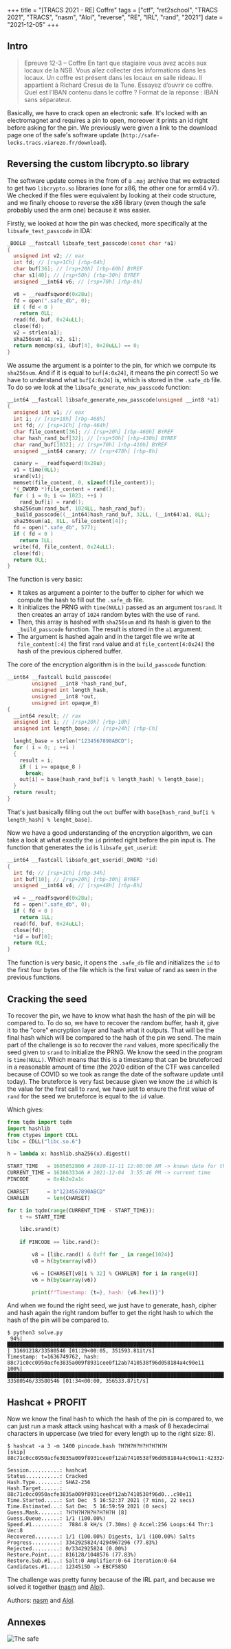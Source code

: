 +++
title = "[TRACS 2021 - RE] Coffre"
tags = ["ctf", "ret2school", "TRACS 2021", "TRACS", "nasm", "Alol", "reverse", "RE", "IRL", "rand", "2021"]
date = "2021-12-05"
+++

## Intro
>  Epreuve 12-3 – Coffre
>  En tant que stagiaire vous avez accès aux locaux de la NSB. Vous allez collecter des informations dans les locaux. Un coffre est présent dans les locaux en salle rideau. Il appartient à Richard Cresus de la Tune. Essayez d’ouvrir ce coffre. Quel est l’IBAN contenu dans le coffre ? Format de la réponse : IBAN sans séparateur.

Basically, we have to crack open an electronic safe. It's locked with an electromagnet and requires a pin to open, moreover it prints an id right before asking for the pin. We previously were given a link to the download page one of the safe's software update (`http://safe-locks.tracs.viarezo.fr/download`).

## Reversing the custom libcrypto.so library

The software update comes in the from of a `.maj` archive that we extracted to get two `libcrypto.so` libraries (one for x86, the other one for arm64 v7). We checked if the files were equivalent by looking at their code structure, and we finally choose to reverse the x86 library (even though the safe probably used the arm one) because it was easier.

Firstly, we looked at how the pin was checked, more specifically at the `libsafe_test_passcode` in IDA:
```c
_BOOL8 __fastcall libsafe_test_passcode(const char *a1)
{
  unsigned int v2; // eax
  int fd; // [rsp+1Ch] [rbp-64h]
  char buf[36]; // [rsp+20h] [rbp-60h] BYREF
  char s1[40]; // [rsp+50h] [rbp-30h] BYREF
  unsigned __int64 v6; // [rsp+78h] [rbp-8h]

  v6 = __readfsqword(0x28u);
  fd = open(".safe_db", 0);
  if ( fd < 0 )
    return 0LL;
  read(fd, buf, 0x24uLL);
  close(fd);
  v2 = strlen(a1);
  sha256sum(a1, v2, s1);
  return memcmp(s1, &buf[4], 0x20uLL) == 0;
}
```

We assume the argument is a pointer to the pin, for which we compute its `sha256sum`. And if it is equal to `buf[4:0x24]`, it means the pin correct! So we have to understand what `buf[4:0x24]` is, which is stored in the `.safe_db` file. To do so we look at the `libsafe_generate_new_passcode` function:
```c
__int64 __fastcall libsafe_generate_new_passcode(unsigned __int8 *a1)
{
  unsigned int v1; // eax
  int i; // [rsp+18h] [rbp-468h]
  int fd; // [rsp+1Ch] [rbp-464h]
  char file_content[36]; // [rsp+20h] [rbp-460h] BYREF
  char hash_rand_buf[32]; // [rsp+50h] [rbp-430h] BYREF
  char rand_buf[1032]; // [rsp+70h] [rbp-410h] BYREF
  unsigned __int64 canary; // [rsp+478h] [rbp-8h]

  canary = __readfsqword(0x28u);
  v1 = time(0LL);
  srand(v1);
  memset(file_content, 0, sizeof(file_content));
  *(_DWORD *)file_content = rand();
  for ( i = 0; i <= 1023; ++i )
    rand_buf[i] = rand();
  sha256sum(rand_buf, 1024LL, hash_rand_buf);
  _build_passcode((__int64)hash_rand_buf, 32LL, (__int64)a1, 8LL);
  sha256sum(a1, 8LL, &file_content[4]);
  fd = open(".safe_db", 577);
  if ( fd < 0 )
    return 1LL;
  write(fd, file_content, 0x24uLL);
  close(fd);
  return 0LL;
}
```
The function is very basic: 
- It takes as argument a pointer to the buffer to cipher for which we compute the hash to fill out the `.safe_db` file.
- It initializes the PRNG with `time(NULL)` passed as an argument to`srand`. It then creates an array of `1024` random bytes with the use of `rand`.
- Then, this array is hashed with `sha256sum` and its hash is given to the `_build_passcode` function. The result is stored in the `a1` argument.
- The argument is hashed again and in the target file we write at `file_content[:4]` the first `rand` value and at `file_content[4:0x24]` the hash of the previous ciphered buffer.

The core of the encryption algorithm is in the `build_passcode` function:
```c
__int64 __fastcall build_passcode(
        unsigned __int8 *hash_rand_buf,
        unsigned int length_hash,
        unsigned __int8 *out,
        unsigned int opaque_8)
{
  __int64 result; // rax
  unsigned int i; // [rsp+20h] [rbp-10h]
  unsigned int length_base; // [rsp+24h] [rbp-Ch]

  lenght_base = strlen("1234567890ABCD");
  for ( i = 0; ; ++i )
  {
    result = i;
    if ( i >= opaque_8 )
      break;
    out[i] = base[hash_rand_buf[i % length_hash] % length_base];
  }
  return result;
}
```

That's just basically filling out the `out` buffer with `base[hash_rand_buf[i % length_hash] % lenght_base]`.

Now we have a good understanding of the encryption algorithm, we can take a look at what exactly the `id` printed right before the pin input is. The function that generates the `id` is `libsafe_get_userid`:
```c
__int64 __fastcall libsafe_get_userid(_DWORD *id)
{
  int fd; // [rsp+1Ch] [rbp-34h]
  int buf[10]; // [rsp+20h] [rbp-30h] BYREF
  unsigned __int64 v4; // [rsp+48h] [rbp-8h]

  v4 = __readfsqword(0x28u);
  fd = open(".safe_db", 0);
  if ( fd < 0 )
    return 1LL;
  read(fd, buf, 0x24uLL);
  close(fd);
  *id = buf[0];
  return 0LL;
}
```
The function is very basic, it opens the `.safe_db` file and initializes the `id` to the first four bytes of the file which is the first value of rand as seen in the previous functions.

## Cracking the seed

To recover the pin, we have to know what hash the hash of the pin will be compared to. To do so, we have to recover the random buffer, hash it, give it to the "core" encryption layer and hash what it outputs. That will be the final hash which will be compared to the hash of the pin we send. The main part of the challenge is so to recover the `rand` values, more specifically the seed given to `srand` to initialize the PRNG. We know the seed in the program is `time(NULL)`. Which means that this is a timestamp that can be bruteforced in a reasonable amount of time (the 2020 edition of the CTF was cancelled because of COVID so we took as range the date of the software update until today). The bruteforce is very fast because given we know the `id` which is the value for the first call to `rand`, we have just to ensure the first value of `rand` for the seed we bruteforce is equal to the `id` value.

Which gives:
```python
from tqdm import tqdm
import hashlib
from ctypes import CDLL
libc = CDLL("libc.so.6")

h = lambda x: hashlib.sha256(x).digest()

START_TIME   = 1605052800 # 2020-11-11 12:00:00 AM -> known date for the software update
CURRENT_TIME = 1638633346 # 2021-12-04  3:55:46 PM -> current time
PINCODE      = 0x4b2e2a1c

CHARSET      = b"1234567890ABCD"
CHARLEN      = len(CHARSET)

for t in tqdm(range(CURRENT_TIME - START_TIME)):
    t += START_TIME

    libc.srand(t)
    
    if PINCODE == libc.rand():

        v8 = [libc.rand() & 0xff for _ in range(1024)]
        v8 = h(bytearray(v8))

        v6 = [CHARSET[v8[i % 32] % CHARLEN] for i in range(8)]
        v6 = h(bytearray(v6))

        print(f"Timestamp: {t=}, hash: {v6.hex()}")
```

And when we found the right seed, we just have to generate, hash, cipher and hash again the right random buffer to get the right hash to which the hash of the pin will be compared to.

```
$ python3 solve.py 
 94%|██████████████████████████████████████████████████████████████████████████████████████████████████████████████████████████████████▏       | 31691218/33580546 [01:29<00:05, 351593.81it/s]
Timestamp: t=1636749762, hash: 88c71c0cc0950acfe3835a009f8931cee0f12ab7410538f96d058184a4c90e11
100%|██████████████████████████████████████████████████████████████████████████████████████████████████████████████████████████████████████████| 33580546/33580546 [01:34<00:00, 356533.87it/s]
```

## Hashcat + PROFIT

Now we know the final hash to which the hash of the pin is compared to, we can just run a mask attack using hashcat with a mask of 8 hexadecimal characters in uppercase (we tried for every length up to the right size: 8).

```
$ hashcat -a 3 -m 1400 pincode.hash ?H?H?H?H?H?H?H?H
[skip]
88c71c0cc0950acfe3835a009f8931cee0f12ab7410538f96d058184a4c90e11:4233246D

Session..........: hashcat
Status...........: Cracked
Hash.Type........: SHA2-256
Hash.Target......: 88c71c0cc0950acfe3835a009f8931cee0f12ab7410538f96d0...c90e11
Time.Started.....: Sat Dec  5 16:52:37 2021 (7 mins, 22 secs)
Time.Estimated...: Sat Dec  5 16:59:59 2021 (0 secs)
Guess.Mask.......: ?H?H?H?H?H?H?H?H [8]
Guess.Queue......: 1/1 (100.00%)
Speed.#1.........:  7884.8 kH/s (7.30ms) @ Accel:256 Loops:64 Thr:1 Vec:8
Recovered........: 1/1 (100.00%) Digests, 1/1 (100.00%) Salts
Progress.........: 3342925824/4294967296 (77.83%)
Rejected.........: 0/3342925824 (0.00%)
Restore.Point....: 816128/1048576 (77.83%)
Restore.Sub.#1...: Salt:0 Amplifier:0-64 Iteration:0-64
Candidates.#1....: 1234515D -> EBCF585D
```

The challenge was pretty funny because of the IRL part, and because we solved it together ([nasm](https://github.com/n4sm) and [Alol](https://twitter.com/yarienkiva)).

Authors: [nasm](https://github.com/n4sm) and [Alol](https://twitter.com/yarienkiva).

## Annexes

![The safe](https://ret2school.github.io/images/coffre.jpg)
